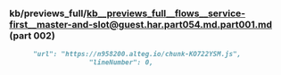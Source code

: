 ### kb/previews_full/kb__previews_full__flows__service-first__master-and-slot@guest.har.part054.md.part001.md (part 002)

```md
      "url": "https://n958200.alteg.io/chunk-KO722YSM.js",
                    "lineNumber": 0,
  
```

```
